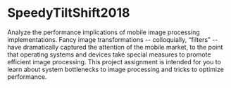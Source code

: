# SpeedyTiltShift2018

Analyze the performance implications of mobile image processing implementations.
Fancy image transformations -- colloquially, “filters” -- have dramatically captured the attention of the mobile market, to the point that operating systems and devices take special measures to promote efficient image processing. This project assignment is intended for you to learn about system bottlenecks to image processing and tricks to optimize performance.


